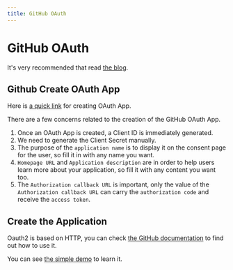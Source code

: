 ```yaml
---
title: GitHub OAuth
---
```


# GitHub OAuth

It's very recommended that read [the blog](https://www.ruanyifeng.com/blog/2019/04/github-oauth.html).

## Github Create OAuth App

Here is [a quick link](https://github.com/settings/developers) for creating OAuth App.

There are a few concerns related to the creation of the GitHub OAuth App.

1. Once an OAuth App is created, a Client ID is immediately generated.
2. We need to generate the Client Secret manually.
3. The purpose of the `application name` is to display it on the consent page for the user, so fill it in with any name you want.
4. `Homepage URL` and `Application description` are in order to help users learn more about your application, so fill it with any content you want too.
5. The `Authorization callback URL` is important, only the value of the `Authorization callback URL` can carry the `authorization code` and receive the `access token`.

## Create the Application

Oauth2 is based on HTTP, you can check [the GitHub documentation](https://docs.github.com/en/apps/oauth-apps/building-oauth-apps/authorizing-oauth-apps) to find out how to use it.

You can see [the simple demo](https://github.com/fox20431/node-oauth-demo) to learn it.